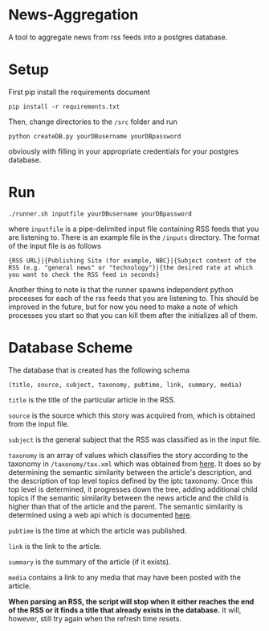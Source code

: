 # News-Aggregation
A tool to aggregate news from rss feeds into a postgres database. 


# Setup

First pip install the requirements document

```
pip install -r requirements.txt
```

Then, change directories to the `/src` folder and run

```
python createDB.py yourDBusername yourDBpassword
```

obviously with filling in your appropriate credentials for your postgres database.

# Run
```
./runner.sh inputfile yourDBusername yourDBpassword
```

where `inputfile` is a pipe-delimited input file containing RSS feeds that you are listening to. There is an example file in the `/inputs` directory. The format of the input file is as follows

```
{RSS URL}|{Publishing Site (for example, NBC}|{Subject content of the RSS (e.g. "general news" or "technology"}|{the desired rate at which you want to check the RSS feed in seconds}
```

Another thing to note is that the runner spawns independent python processes for each of the rss feeds that you are listening to. This should be improved in the future, but for now you need to make a note of which processes you start so that you can kill them after the initializes all of them.

# Database Scheme

The database that is created has the following schema

```
(title, source, subject, taxonomy, pubtime, link, summary, media)
```

`title` is the title of the particular article in the RSS.

`source` is the source which this story was acquired from, which is obtained from the input file.

`subject` is the general subject that the RSS was classified as in the input file.

`taxonomy` is an array of values which classifies the story according to the taxonomy in `/taxonomy/tax.xml` which was obtained from [here](https://iptc.org/standards/media-topics/). It does so by determining the semantic similarity between the article's description, and the description of top level topics defined by the iptc taxonomy. Once this top level is determined, it progresses down the tree, adding additional child topics if the semantic similarity between the news article and the child is higher than that of the article and the parent. The semantic similarity is determined using a web api which is documented [here](http://swoogle.umbc.edu/SimService/api.html). 

`pubtime` is the time at which the article was published. 

`link` is the link to the article.

`summary` is the summary of the article (if it exists).

`media` contains a link to any media that may have been posted with the article.

 **When parsing an RSS, the script will stop when it either reaches the end of the RSS or it finds a title that already exists in the database.** It will, however, still try again when the refresh time resets.
